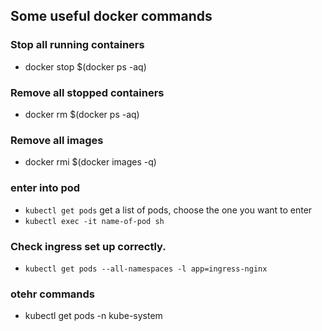 ## Some useful docker commands

### Stop all running containers

- docker stop $(docker ps -aq)

### Remove all stopped containers

- docker rm $(docker ps -aq)

### Remove all images

- docker rmi $(docker images -q)

### enter into pod

- `kubectl get pods` get a list of pods, choose the one you want to enter
- `kubectl exec -it name-of-pod sh`

### Check ingress set up correctly.

- `kubectl get pods --all-namespaces -l app=ingress-nginx`

### otehr commands

- kubectl get pods -n kube-system
